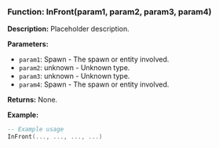 ### Function: InFront(param1, param2, param3, param4)

**Description:**
Placeholder description.

**Parameters:**
- `param1`: Spawn - The spawn or entity involved.
- `param2`: unknown - Unknown type.
- `param3`: unknown - Unknown type.
- `param4`: Spawn - The spawn or entity involved.

**Returns:** None.

**Example:**

```lua
-- Example usage
InFront(..., ..., ..., ...)
```
